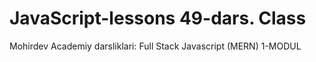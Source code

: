 # JavaScript-lessons 49-dars. Class
Mohirdev Academiy darsliklari: Full Stack Javascript (MERN) 1-MODUL

